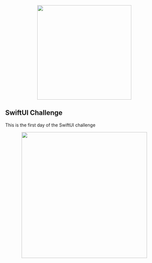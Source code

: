 <div align="center">
  <img src="https://user-images.githubusercontent.com/92945868/156650172-7802772c-1475-4ccf-9974-3ea7854afdb1.png" width="300px"/>
</div>





## SwiftUI Challenge

This is the first day of the SwiftUI challenge

<div align="center">
  <img src="/Users/fredsonsilva/Desktop/Screen Shot 2022-05-31 at 20.52.49.png" width="400px"/>
</div>